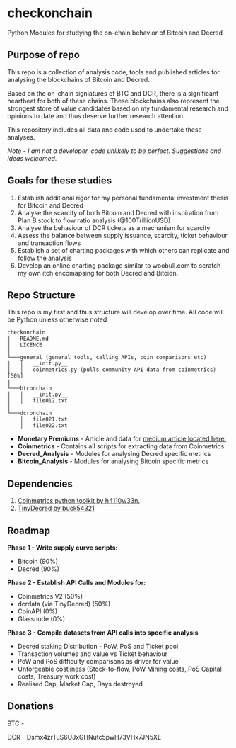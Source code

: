 # checkonchain
Python Modules for studying the on-chain behavior of Bitcoin and Decred

## Purpose of repo
This repo is a collection of analysis code, tools and published articles for analysing the blockchains of Bitcoin and Decred. 

Based on the on-chain signiatures of BTC and DCR, there is a significant heartbeat for both of these chains. These blockchains also represent the strongest store of value candidates based on my fundamental research and opinions to date and thus deserve further research attention.

This repository includes all data and code used to undertake these analyses. 

*Note - I am not a developer, code unlikely to be perfect. Suggestions and ideas welcomed.*

## Goals for these studies
1. Establish additional rigor for my personal fundamental investment thesis for Bitcoin and Decred
2. Analyse the scarcity of both Bitcoin and Decred with inspiration from Plan B stock to flow ratio analysis (@100TrillionUSD)
3. Analyse the behaviour of DCR tickets as a mechanism for scarcity
4. Assess the balance between supply issuance, scarcity, ticket behaviour and transaction flows
5. Establish a set of charting packages with which others can replicate and follow the analysis
6. Develop an online charting package similar to woobull.com to scratch my own itch encomapsing for both Decred and Bitcion.


## Repo Structure
This repo is my first and thus structure will develop over time. All code will be Python unless otherwise noted

```
checkonchain
│   README.md
│   LICENCE    
│
└───general (general tools, calling APIs, coin comparisons etc)
│   │   __init.py__
│   │   coinmetrics.py (pulls community API data from coinmetrics) [50%]
|
└───btconchain
│   │   __init.py__
│   │   file012.txt
│   
└───dcronchain
    │   file021.txt
    │   file022.txt
```







- **Monetary Premiums** - Article and data for [medium article located here.](https://medium.com/@_Checkmatey_/monetary-premiums-can-altcoins-compete-with-bitcoin-54c97a92c6d4)
- **Coinmetrics** - Contains all scripts for extracting data from Coinmetrics
- **Decred_Analysis** - Modules for analysing Decred specific metrics
- **Bitcoin_Analysis** - Modules for analysing Bitcoin specific metrics

## Dependencies
1. [Coinmetrics python toolkit by h4110w33n.](https://github.com/h4110w33n/coinmetrics)
2. [TinyDecred by buck54321](https://github.com/decred/tinydecred)



## Roadmap
**Phase 1 - Write supply curve scripts:**
- Bitcoin (90%)
- Decred (90%)

**Phase 2 - Establish API Calls and Modules for:**
- Coinmetrics V2 (50%)
- dcrdata (via TinyDecred) (50%)
- CoinAPI (0%)
- Glassnode (0%)

**Phase 3 - Compile datasets from API calls into specific analysis**
- Decred staking Distribution - PoW, PoS and Ticket pool
- Transaction volumes and value vs Ticket behaviour
- PoW and PoS difficulty comparisons as driver for value
- Unforgeable costliness (Stock-to-flow, PoW Mining costs, PoS Capital costs, Treasury work cost)
- Realised Cap, Market Cap, Days destroyed


## Donations
BTC - 

DCR - Dsmx4zrTuS6UJxGHNutc5pwH73VHx7JN5XE